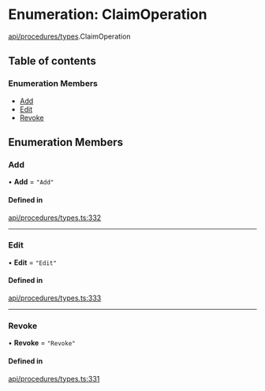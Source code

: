# Enumeration: ClaimOperation

[api/procedures/types](../wiki/api.procedures.types).ClaimOperation

## Table of contents

### Enumeration Members

- [Add](../wiki/api.procedures.types.ClaimOperation#add)
- [Edit](../wiki/api.procedures.types.ClaimOperation#edit)
- [Revoke](../wiki/api.procedures.types.ClaimOperation#revoke)

## Enumeration Members

### Add

• **Add** = ``"Add"``

#### Defined in

[api/procedures/types.ts:332](https://github.com/PolymeshAssociation/polymesh-sdk/blob/95e180d2/src/api/procedures/types.ts#L332)

___

### Edit

• **Edit** = ``"Edit"``

#### Defined in

[api/procedures/types.ts:333](https://github.com/PolymeshAssociation/polymesh-sdk/blob/95e180d2/src/api/procedures/types.ts#L333)

___

### Revoke

• **Revoke** = ``"Revoke"``

#### Defined in

[api/procedures/types.ts:331](https://github.com/PolymeshAssociation/polymesh-sdk/blob/95e180d2/src/api/procedures/types.ts#L331)
